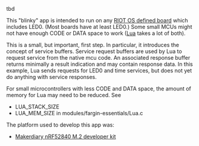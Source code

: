 
tbd

This "blinky" app is intended to run on any
[RIOT OS defined board](https://github.com/RIOT-OS/RIOT/tree/master/boards)
which includes LED0.  (Most boards have at least LED0.) Some small MCUs might
not have enough CODE or DATA space to work ([Lua](http://lua.org) takes a lot
of both).

This is a small, but important, first step. In particular, it introduces the
concept of service buffers. Service request buffers are used by Lua to request
service from the native mcu code. An associated response buffer returns
minimally a result indication and may contain response data. In this example,
Lua sends requests for LED0 and time services, but does not yet do anything
with service responses.

For small microcontrollers with less CODE and DATA space, the amount of memory
for Lua may need to be reduced. See
 - LUA_STACK_SIZE
 - LUA_MEM_SIZE
in modules/fargin-essentials/Lua.c

The platform used to develop this app was:
 - [Makerdiary nRF52840 M.2 developer kit](https://makerdiary.com/products/nrf52840-m2-developer-kit)

